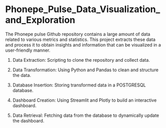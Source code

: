 # Phonepe_Pulse_Data_Visualization_and_Exploration
The Phonepe pulse Github repository contains a large amount of data related to various metrics and statistics. This project extracts these data and process it to obtain insights and information that can be visualized in a user-friendly manner.

  1. Data Extraction: Scripting to clone the repository and collect data.

  2. Data Transformation: Using Python and Pandas to clean and structure the data.

  3. Database Insertion: Storing transformed data in a POSTGRESQL database.

  4. Dashboard Creation: Using Streamlit and Plotly to build an interactive dashboard.

  5. Data Retrieval: Fetching data from the database to dynamically update the dashboard.
